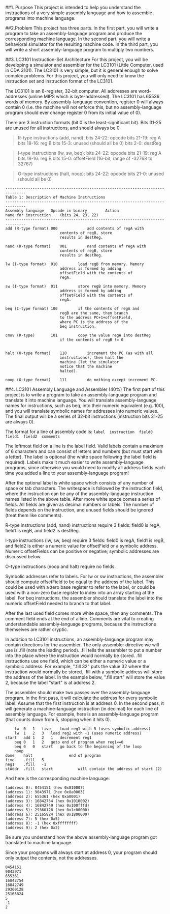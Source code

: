 ##1. Purpose
This project is intended to help you understand the instructions of a very
simple assembly language and how to assemble programs into machine language.

##2.Problem
This project has three parts.  In the first part, you will write a program to
take an assembly-language program and produce the corresponding machine
language.  In the second part, you will write a behavioral simulator for the
resulting machine code.  In the third part, you will write a short
assembly-language program to multiply two numbers.

##3. LC3101 Instruction-Set Architecture
For this project, you will be developing a simulator and assembler for the
LC3101 (Little Computer, used in CDA 3101). The LC3101 is very simple, but
it is general enough to solve complex problems. For this project, you will
only need to know the instruction set and instruction format of the LC3101.

The LC3101 is an 8-register, 32-bit computer.  All addresses are
word-addresses (unline MIPS which is byte-addressed).  The LC3101 has 65536
words of memory.  By assembly-language convention, register 0 will always
contain 0 (i.e. the machine will not enforce this, but no assembly-language
program should ever change register 0 from its initial value of 0).

There are 3 instruction formats (bit 0 is the least-significant bit).  Bits
31-25 are unused for all instructions, and should always be 0.


> R-type instructions (add, nand):
>   bits 24-22: opcode
>    bits 21-19: reg A
>    bits 18-16: reg B
>    bits 15-3:  unused (should all be 0)
>    bits 2-0:   destReg

> I-type instructions (lw, sw, beq):
>    bits 24-22: opcode
>    bits 21-19: reg A
>    bits 18-16: reg B
>    bits 15-0:  offsetField (16-bit, range of -32768 to 32767)

> O-type instructions (halt, noop):
>    bits 24-22: opcode
>    bits 21-0:  unused (should all be 0)

```
-------------------------------------------------------------------------------
Table 1: Description of Machine Instructions
-------------------------------------------------------------------------------
Assembly language 	Opcode in binary		Action
name for instruction	(bits 24, 23, 22)
-------------------------------------------------------------------------------
add (R-type format)	000 			add contents of regA with
						contents of regB, store
						results in destReg.

nand (R-type format)	001			nand contents of regA with
						contents of regB, store
						results in destReg.

lw (I-type format)	010			load regB from memory. Memory
						address is formed by adding
						offsetField with the contents of
						regA.

sw (I-type format)	011			store regB into memory. Memory
						address is formed by adding
						offsetField with the contents of
						regA.

beq (I-type format)	100			if the contents of regA and
						regB are the same, then branch
						to the address PC+1+offsetField,
						where PC is the address of the
						beq instruction.

cmov (R-type)	 	101			copy the value regA into destReg
						if the contents of regB != 0
						

halt (O-type format)	110			increment the PC (as with all
						instructions), then halt the
						machine (let the simulator
						notice that the machine
						halted).

noop (O-type format)	111			do nothing except increment PC.
```

##4. LC3101 Assembly Language and Assembler (40%)
The first part of this project is to write a program to take an
assembly-language program and translate it into machine language. You will
translate assembly-language names for instructions, such as beq, into their
numeric equivalent (e.g. 100), and you will translate symbolic names for
addresses into numeric values. The final output will be a series of 32-bit
instructions (instruction bits 31-25 are always 0).

The format for a line of assembly code is: `label  instruction  field0  field1  field2  comments`

The leftmost field on a line is the label field.  Valid labels contain a
maximum of 6 characters and can consist of letters and numbers (but must start
with a letter). The label is optional (the white space following the label
field is required).  Labels make it much easier to write assembly-language
programs, since otherwise you would need to modify all address fields each time
you added a line to your assembly-language program!

After the optional label is white space which consists of any number of space
or tab characters.  The writespace is followed by the instruction field,
where the instruction can be any of the assembly-language instruction names
listed in the above table.  After more white space comes a series of fields.
All fields are given as decimal numbers or labels.  The number of fields
depends on the instruction, and unused fields should be ignored (treat them
like comments).

R-type instructions (add, nand) instructions require 3 fields: field0
is regA, field1 is regB, and field2 is destReg.

I-type instructions (lw, sw, beq) require 3 fields: field0 is regA, field1
is regB, and field2 is either a numeric value for offsetField or a symbolic
address.  Numeric offsetFields can be positive or negative; symbolic
addresses are discussed below.

O-type instructions (noop and halt) require no fields.

Symbolic addresses refer to labels.  For lw or sw instructions, the assembler
should compute offsetField to be equal to the address of the label.  This could
be used with a zero base register to refer to the label, or could be used with
a non-zero base register to index into an array starting at the label.  For beq
instructions, the assembler should translate the label into the numeric
offsetField needed to branch to that label.

After the last used field comes more white space, then any comments.  The
comment field ends at the end of a line.  Comments are vital to creating
understandable assembly-language programs, because the instructions themselves
are rather cryptic.

In addition to LC3101 instructions, an assembly-language program may contain
directions for the assembler. The only assembler directive we will use is .fill
(note the leading period). .fill tells the assembler to put a number into the
place where the instruction would normally be stored. .fill instructions use
one field, which can be either a numeric value or a symbolic address.  For
example, ".fill 32" puts the value 32 where the instruction would normally be
stored.  .fill with a symbolic address will store the address of the label.
In the example below, ".fill start" will store the value 2, because the label
"start" is at address 2.

The assembler should make two passes over the assembly-language program. In the
first pass, it will calculate the address for every symbolic label.  Assume
that the first instruction is at address 0.  In the second pass, it will
generate a machine-language instruction (in decimal) for each line of assembly
language.  For example, here is an assembly-language program (that counts down
from 5, stopping when it hits 0).
```
	lw	0	1	five	load reg1 with 5 (uses symbolic address)
	lw	1	2	3	load reg2 with -1 (uses numeric address)
start	add	1	2	1	decrement reg1
	beq	0	1	2	goto end of program when reg1==0
	beq	0	0	start	go back to the beginning of the loop
	noop
done	halt				end of program
five	.fill	5
neg1	.fill	-1
stAddr	.fill	start			will contain the address of start (2)
```
And here is the corresponding machine language:
```
(address 0): 8454151 (hex 0x810007)
(address 1): 9043971 (hex 0x8a0003)
(address 2): 655361 (hex 0xa0001)
(address 3): 16842754 (hex 0x1010002)
(address 4): 16842749 (hex 0x100fffd)
(address 5): 29360128 (hex 0x1c00000)
(address 6): 25165824 (hex 0x1800000)
(address 7): 5 (hex 0x5)
(address 8): -1 (hex 0xffffffff)
(address 9): 2 (hex 0x2)
```
Be sure you understand how the above assembly-language program got translated
to machine language.

Since your programs will always start at address 0, your program should only
output the contents, not the addresses.

```
8454151
9043971
655361
16842754
16842749
29360128
25165824
5
-1
2
```
